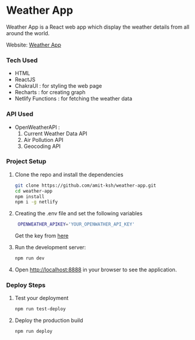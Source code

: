 # Weather App

Weather App is a React web app which display the weather details from all around the world.

Website: [Weather App](https://your-weatherman.netlify.app)

### Tech Used

- HTML
- ReactJS
- ChakraUI : for styling the web page
- Recharts : for creating graph
- Netlify Functions : for fetching the weather data
  
### API Used
- OpenWeatherAPI : 
  1) Current Weather Data API
  1) Air Pollution API
  1) Geocoding API

### Project Setup

1) Clone the repo and install the dependencies
   ```bash
   git clone https://github.com/amit-ksh/weather-app.git
   cd weather-app
   npm install
   npm i -g netlify
   ```

1) Creating the .env file and set the following variables
   ```bash
    OPENWEATHER_APIKEY='YOUR_OPENWATHER_API_KEY'
   ```
   Get the key from [here](https://openweathermap.org/api)
   
2) Run the development server:

    ```bash
    npm run dev
    ```

3) Open [http://localhost:8888](http://localhost:8888) in your browser to see the application.

### Deploy Steps

1) Test your deployment
   ```bash
   npm run test-deploy
   ```

2) Deploy the production build
   ```bash
   npm run deploy
   ```

